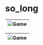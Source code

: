 # so_long

| ![Game](https://i.imgur.com/hLKwEZj.gif) | 
|:--:| 


| ![Game](https://i.imgur.com/FukZ78Q.gif) | 
|:--:| 
